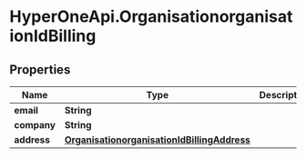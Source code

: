# HyperOneApi.OrganisationorganisationIdBilling

## Properties
Name | Type | Description | Notes
------------ | ------------- | ------------- | -------------
**email** | **String** |  | [optional] 
**company** | **String** |  | [optional] 
**address** | [**OrganisationorganisationIdBillingAddress**](OrganisationorganisationIdBillingAddress.md) |  | [optional] 


